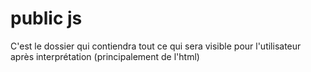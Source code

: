# public js

C'est le dossier qui contiendra tout ce qui sera visible pour l'utilisateur après interprétation (principalement de l'html)
